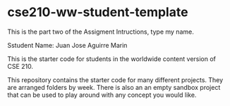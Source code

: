# cse210-ww-student-template
This is the part two of the Assigment Intructions, type my name.

Sstudent Name: Juan Jose Aguirre Marin

This is the starter code for students in the worldwide content version of CSE 210.

This repository contains the starter code for many different projects. They are arranged folders by week. There is also an an empty sandbox project that can be used to play around with any concept you would like.
